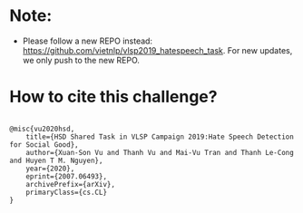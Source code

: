 # Note:
- Please follow a new REPO instead: https://github.com/vietnlp/vlsp2019_hatespeech_task. 
For new updates, we only push to the new REPO.


# How to cite this challenge?

```

@misc{vu2020hsd,
    title={HSD Shared Task in VLSP Campaign 2019:Hate Speech Detection for Social Good},
    author={Xuan-Son Vu and Thanh Vu and Mai-Vu Tran and Thanh Le-Cong and Huyen T M. Nguyen},
    year={2020},
    eprint={2007.06493},
    archivePrefix={arXiv},
    primaryClass={cs.CL}
}

```
